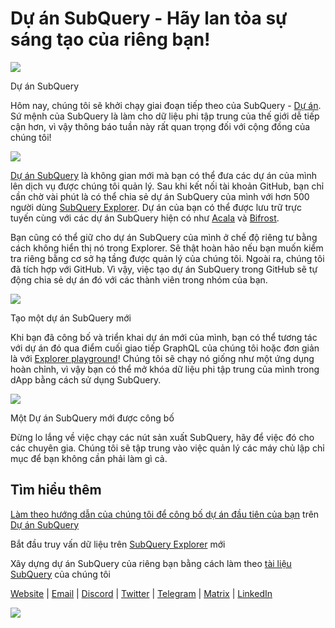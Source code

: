 # Dự án SubQuery - Hãy lan tỏa sự sáng tạo của riêng bạn!

![](https://miro.medium.com/max/1400/0*Jhkt10DyMiptFocJ)

Dự án SubQuery

Hôm nay, chúng tôi sẽ khởi chạy giai đoạn tiếp theo của SubQuery - [Dự án](https://project.subquery.network). Sứ mệnh của SubQuery là làm cho dữ liệu phi tập trung của thế giới dễ tiếp cận hơn, vì vậy thông báo tuần này rất quan trọng đối với cộng đồng của chúng tôi!



![](https://miro.medium.com/max/464/0*FTsLOuy0A4cWEwcp)

[Dự án SubQuery](https://project.subquery.network) là không gian mới mà bạn có thể đưa các dự án của mình lên dịch vụ được chúng tôi quản lý. Sau khi kết nối tài khoản GitHub, bạn chỉ cần chờ vài phút là có thể chia sẻ dự án SubQuery của mình với hơn 500 người dùng [SubQuery Explorer](https://explorer.subquery.network/). Dự án của bạn có thể được lưu trữ trực tuyến cùng với các dự án SubQuery hiện có như [Acala](https://explorer.subquery.network/subquery/OnFinality-io/acala-subql) và [Bifrost](https://explorer.subquery.network/subquery/bifrost-finance/subql).

Bạn cũng có thể giữ cho dự án SubQuery của mình ở chế độ riêng tư bằng cách không hiển thị nó trong Explorer. Sẽ thật hoàn hảo nếu bạn muốn kiểm tra riêng bằng cơ sở hạ tầng được quản lý của chúng tôi. Ngoài ra, chúng tôi đã tích hợp với GitHub. Vì vậy, việc tạo dự án SubQuery trong GitHub sẽ tự động chia sẻ dự án đó với các thành viên trong nhóm của bạn.



![](https://miro.medium.com/max/1400/1*IupCbHA6aaal26sYbK-Hbw.png)

Tạo một dự án SubQuery mới

Khi bạn đã công bố và triển khai dự án mới của mình, bạn có thể tương tác với dự án đó qua điểm cuối giao tiếp GraphQL của chúng tôi hoặc đơn giản là với [Explorer playground](https://explorer.subquery.network/)! Chúng tôi sẽ chạy nó giống như một ứng dụng hoàn chỉnh, vì vậy bạn có thể mở khóa dữ liệu phi tập trung của mình trong dApp bằng cách sử dụng SubQuery.



![](https://miro.medium.com/max/1400/1*Re6uHuy05UzWttfWQBM6hg.png)

Một Dự án SubQuery mới được công bố

Đừng lo lắng về việc chạy các nút sản xuất SubQuery, hãy để việc đó cho các chuyên gia. Chúng tôi sẽ tập trung vào việc quản lý các máy chủ lập chỉ mục để bạn không cần phải làm gì cả.

## Tìm hiểu thêm

[Làm theo hướng dẫn của chúng tôi để công bố dự án đầu tiên của bạn](https://doc.subquery.network/publish/publish.html) trên [Dự án SubQuery](https://project.subquery.network)

Bắt đầu truy vấn dữ liệu trên [SubQuery Explorer](https://explorer.subquery.network/) mới

Xây dựng dự án SubQuery của riêng bạn bằng cách làm theo [tài liệu SubQuery](https://doc.subquery.network/) của chúng tôi

[Website](https://subquery.network/) | [Email](mailto:hello@subquery.network) | [Discord](https://discord.com/invite/78zg8aBSMG) | [Twitter](https://twitter.com/subquerynetwork) | [Telegram](https://t.me/subquerynetwork) | [Matrix](https://matrix.to/#/#subquery:matrix.org) | [LinkedIn](https://www.linkedin.com/company/subquery)

![](https://miro.medium.com/max/1400/0*4Yetj66AO5gHV2rt)